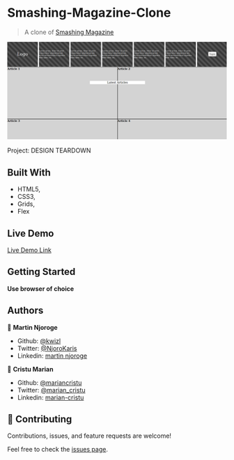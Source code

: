 # Smashing-Magazine-Clone

> A clone of [Smashing Magazine](https://www.smashingmagazine.com/)

![screenshot](screenshoot/screenshoot.png)

Project: DESIGN TEARDOWN

## Built With

- HTML5,
- CSS3,
- Grids,
- Flex

## Live Demo

[Live Demo Link](https://raw.githack.com/kwizl/smashing-magazine/complete-design/index.html)

## Getting Started

**Use browser of choice**

## Authors

👤 **Martin Njoroge**

- Github: [@kwizl](https://github.com/kwizl)
- Twitter: [@NjoroKaris](https://twitter.com/NjoroKaris)
- Linkedin: [martin njoroge](https://www.linkedin.com/in/martin-njoroge-098774110/)

👤 **Cristu Marian**

- Github: [@mariancristu](https://github.com/mariancristu)
- Twitter: [@marian_cristu](https://twitter.com/marian_cristu)
- Linkedin: [marian-cristu](https://www.linkedin.com/in/marian-cristu-b687b3197)

## 🤝 Contributing

Contributions, issues, and feature requests are welcome!

Feel free to check the [issues page](https://github.com/kwizl/smashing-magazine/issues).
